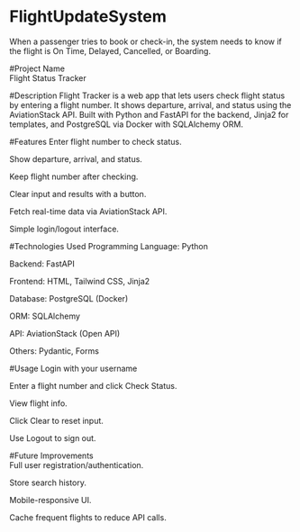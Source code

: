 # FlightUpdateSystem
When a passenger tries to book or check-in, the system needs to know if the flight is On Time, Delayed, Cancelled, or Boarding.

#Project Name  
Flight Status Tracker 

#Description 
Flight Tracker is a web app that lets users check flight status by entering a flight number. It shows departure, arrival, and status using the AviationStack API. 
Built with Python and FastAPI for the backend, Jinja2 for templates, and PostgreSQL via Docker with SQLAlchemy ORM. 

#Features 
Enter flight number to check status. 

Show departure, arrival, and status. 

Keep flight number after checking. 

Clear input and results with a button. 

Fetch real-time data via AviationStack API. 

Simple login/logout interface. 

#Technologies Used 
Programming Language: Python 

Backend: FastAPI 

Frontend: HTML, Tailwind CSS, Jinja2  

Database: PostgreSQL (Docker) 

ORM: SQLAlchemy 

API: AviationStack (Open API) 

Others: Pydantic, Forms 

#Usage 
Login with your username  

Enter a flight number and click Check Status. 

View flight info. 

Click Clear to reset input. 

Use Logout to sign out. 
  

#Future Improvements  
Full user registration/authentication. 

Store search history. 

Mobile-responsive UI. 

Cache frequent flights to reduce API calls. 
